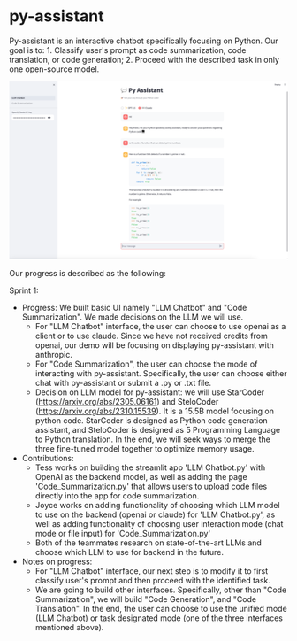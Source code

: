 # py-assistant

Py-assistant is an interactive chatbot specifically focusing on Python. Our goal is to: 1. Classify user's prompt as code summarization, code translation, or code generation; 2. Proceed with the described task in only one open-source model.

![UI](docs/UI.png)

Our progress is described as the following:

Sprint 1:
* Progress: We built basic UI namely "LLM Chatbot" and "Code Summarization". We made decisions on the LLM we will use.
    * For "LLM Chatbot" interface, the user can choose to use openai as a client or to use claude. Since we have not received credits from openai, our demo will be focusing on displaying py-assistant with anthropic. 
    * For "Code Summarization", the user can choose the mode of interacting with py-assistant. Specifically, the user can choose either chat with py-assistant or submit a .py or .txt file.
    * Decision on LLM model for py-assistant: we will use StarCoder (https://arxiv.org/abs/2305.06161) and SteloCoder (https://arxiv.org/abs/2310.15539). It is a 15.5B model focusing on python code. StarCoder is designed as Python code generation assistant, and SteloCoder is designed as 5 Programming Language to Python translation. In the end, we will seek ways to merge the three fine-tuned model together to optimize memory usage.
* Contributions:
    * Tess works on building the streamlit app 'LLM Chatbot.py' with OpenAI as the backend model, as well as adding the page 'Code_Summarization.py' that allows users to upload code files directly into the app for code summarization.
    * Joyce works on adding functionality of choosing which LLM model to use on the backend (openai or claude) for 'LLM Chatbot.py', as well as adding functionality of choosing user interaction mode (chat mode or file input) for 'Code_Summarization.py'
    * Both of the teammates research on state-of-the-art LLMs and choose which LLM to use for backend in the future.
* Notes on progress:
    * For "LLM Chatbot" interface, our next step is to modify it to first classify user's prompt and then proceed with the identified task.
    * We are going to build other interfaces. Specifically, other than "Code Summarization", we will build "Code Generation", and "Code Translation". In the end, the user can choose to use the unified mode (LLM Chatbot) or task designated mode (one of the three interfaces mentioned above).